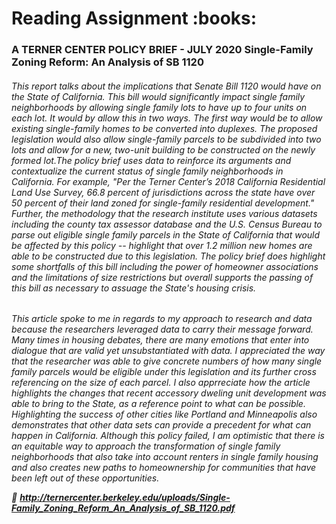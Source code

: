 <h1> Reading Assignment :books:
<h3> A TERNER CENTER POLICY BRIEF - JULY 2020 
Single-Family Zoning Reform: An Analysis of SB 1120
<h6> This report talks about the implications that Senate Bill 1120 would have on the State of California. This bill would significantly impact single family neighborhoods by allowing single family lots to have up to four units on each lot. It would by allow this in two ways. The first way would be to allow existing single-family homes to be converted into duplexes. The proposed legislation would also allow single-family parcels to be subdivided into two lots and allow for a new, two-unit building to be constructed on the newly formed lot.The policy brief uses data to reinforce its arguments and contextualize the current status of single family neighborhoods in California. For example, "Per the Terner Center’s 2018 California Residential Land Use Survey, 66.8 percent of jurisdictions across the state have over 50 percent of their land zoned for single-family residential development." Further, the methodology that the research institute uses various datasets including the county tax assessor database and the U.S. Census Bureau to parse out eligible single family parcels in the State of California that would be affected by this policy -- highlight that over 1.2 million new homes are able to be constructed due to this legislation. The policy brief does highlight some shortfalls of this bill including the power of homeowner associations and the limitations of size restrictions but overall supports the passing of this bill as necessary to assuage the State's housing crisis. 
  
  <h6>This article spoke to me in regards to my approach to research and data because the researchers leveraged data to carry their message forward. Many times in housing debates, there are many emotions that enter into dialogue that are valid yet unsubstantiated with data. I appreciated the way that the researcher was able to give concrete numbers of how many single family parcels would be eligible under this legislation and its further cross referencing on the size of each parcel. I also apprreciate how the article highlights the changes that recent accessory dweling unit development was able to bring to the State, as a reference point to what can be possible. Highlighting the success of other cities like Portland and Minneapolis also demonstrates that other data sets can provide a precedent for what can happen in California. Although this policy failed, I am optimistic that there is an equitable way to approach the transformation of single family neighborhoods that also take into account renters in single family housing and also creates new paths to homeownership for communities that have been left out of these opportunities. 
  
 :link: **http://ternercenter.berkeley.edu/uploads/Single-Family_Zoning_Reform_An_Analysis_of_SB_1120.pdf**
